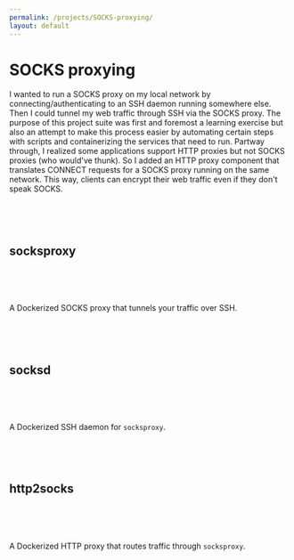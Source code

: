 ```yaml
---
permalink: /projects/SOCKS-proxying/
layout: default
---
```

# SOCKS proxying

I wanted to run a SOCKS proxy on my local network by connecting/authenticating to an SSH daemon running somewhere else. Then I could tunnel my web traffic through SSH via the SOCKS proxy. The purpose of this project suite was first and foremost a learning exercise but also an attempt to make this process easier by automating certain steps with scripts and containerizing the services that need to run. Partway through, I realized some applications support HTTP proxies but not SOCKS proxies (who would've thunk). So I added an HTTP proxy component that translates CONNECT requests for a SOCKS proxy running on the same network. This way, clients can encrypt their web traffic even if they don't speak SOCKS.

## socksproxy <a href="https://github.com/zbo14/socksproxy"><svg class="svg-icon" style="vertical-align:middle"><use xlink:href="{{ '/assets/minima-social-icons.svg#github' | relative_url }}"></use></svg></a>

A Dockerized SOCKS proxy that tunnels your traffic over SSH.

## socksd <a href="https://github.com/zbo14/socksd"><svg class="svg-icon" style="vertical-align:middle"><use xlink:href="{{ '/assets/minima-social-icons.svg#github' | relative_url }}"></use></svg></a>

A Dockerized SSH daemon for `socksproxy`.

## http2socks <a href="https://github.com/zbo14/http2socks"><svg class="svg-icon" style="vertical-align:middle"><use xlink:href="{{ '/assets/minima-social-icons.svg#github' | relative_url }}"></use></svg></a>

A Dockerized HTTP proxy that routes traffic through `socksproxy`.
